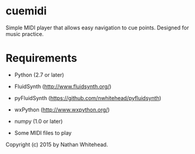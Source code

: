 # cuemidi
Simple MIDI player that allows easy navigation to cue points. Designed for music practice.

# Requirements

* Python (2.7 or later)

* FluidSynth (http://www.fluidsynth.org/)

* pyFluidSynth (https://github.com/nwhitehead/pyfluidsynth)

* wxPython (http://www.wxpython.org/)

* numpy (1.0 or later)

* Some MIDI files to play

Copyright (c) 2015 by Nathan Whitehead.
